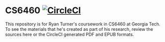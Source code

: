 # CS6460 [![CircleCI](https://circleci.com/gh/turnrye/cs6460-turnrye.svg?style=svg)](https://circleci.com/gh/turnrye/cs6460-turnrye)

This repository is for Ryan Turner's coursework in CS6460 at Georgia Tech. To see the materials that he's created as part of his research, review the sources here or the CircleCI generated PDF and EPUB formats.